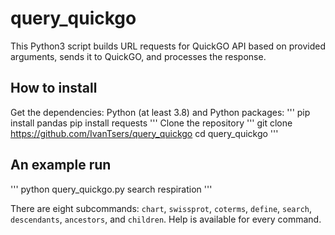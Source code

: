 # query_quickgo

This Python3 script builds URL requests for QuickGO API based
on provided arguments, sends it to QuickGO, and processes the
response.

## How to install
Get the dependencies: Python (at least 3.8) and Python packages:
'''
pip install pandas
pip install requests
'''
Clone the repository
'''
git clone https://github.com/IvanTsers/query_quickgo
cd query_quickgo
'''
## An example run
'''
python query_quickgo.py search respiration
'''

There are eight subcommands: `chart`, `swissprot`, `coterms`,
`define`, `search`, `descendants`, `ancestors`, and `children`. Help
is available for every command.